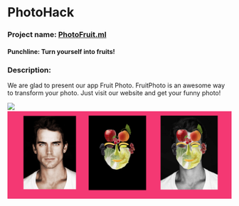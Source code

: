 # PhotoHack
### Project name: [PhotoFruit.ml](photofruit.ml)
#### Punchline: Turn yourself into fruits!

### Description: 

We are glad to present our app Fruit Photo. FruitPhoto is an awesome way to transform your photo. Just visit our website and get your funny photo! 

<img src="./Django/photohack/photohack/static/img/readme_1.png"/>

<img src="./Django/photohack/photohack/static/img/readme_2.png"/>


